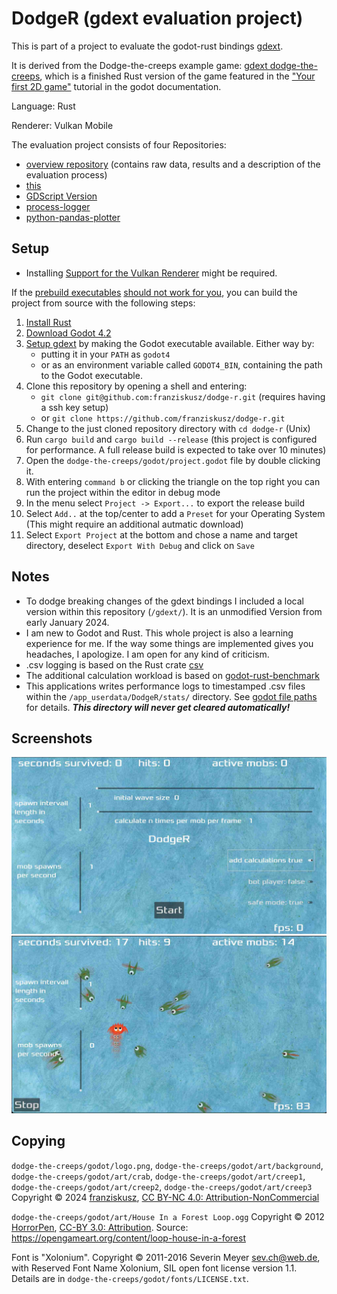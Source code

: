 # DodgeR (gdext evaluation project)

This is part of a project to evaluate the godot-rust bindings [gdext](https://github.com/godot-rust/gdext).

It is derived from the Dodge-the-creeps example game: 
[gdext dodge-the-creeps](https://github.com/godot-rust/gdext/tree/master/examples/dodge-the-creeps),
which is a finished Rust version of the game featured in the
["Your first 2D game"](https://docs.godotengine.org/en/latest/getting_started/first_2d_game/index.html)
tutorial in the godot documentation.

Language: Rust

Renderer: Vulkan Mobile

The evaluation project consists of four Repositories:
- [overview repository](https://github.com/franziskusz/gdext-evaluation) (contains raw data, results and a description of the evaluation process)
- [this](https://github.com/franziskusz/dodge-r)
- [GDScript Version](https://github.com/franziskusz/dodge-gds)
- [process-logger](https://github.com/franziskusz/process-logger)
- [python-pandas-plotter](https://github.com/franziskusz/pandas-plotter)

## Setup
- Installing [Support for the Vulkan Renderer](https://www.vulkan.org/tools#vulkan-gpu-resources) might be required.

If the [prebuild executables](https://github.com/franziskusz/dodge-r/releases/tag/v0.1.0-alpha) [should not work for you](https://github.com/franziskusz/dodge-r/issues/1), you can build the project from source with the following steps:
1. [Install Rust](https://doc.rust-lang.org/book/ch01-01-installation.html)
2. [Download Godot 4.2](https://godotengine.org/download/archive/4.2-stable/)
3. [Setup gdext](https://godot-rust.github.io/book/intro/setup.html) by making the Godot executable available. Either way by:
   - putting it in your `PATH` as `godot4`
   - or as an environment variable called `GODOT4_BIN`, containing the path to the Godot executable.
4. Clone this repository by opening a shell and entering:
   - `git clone git@github.com:franziskusz/dodge-r.git` (requires having a ssh key setup)
   - or `git clone https://github.com/franziskusz/dodge-r.git` 
5. Change to the just cloned repository directory with `cd dodge-r` (Unix)
6. Run `cargo build` and `cargo build --release` (this project is configured for performance. A full release build is expected to take over 10 minutes)
7. Open the `dodge-the-creeps/godot/project.godot` file by double clicking it.
8. With entering `command b` or clicking the triangle on the top right you can run the project within the editor in debug mode
9. In the menu select `Project -> Export...` to export the release build
10. Select `Add..` at the top/center to add a `Preset` for your Operating System (This might require an additional autmatic download)
11. Select `Export Project` at the bottom and chose a name and target directory, deselect `Export With Debug` and click on `Save`

## Notes
- To dodge breaking changes of the gdext bindings I included a local version within this repository (`/gdext/`). It is an unmodified Version from early January 2024.
- I am new to Godot and Rust. This whole project is also a learning experience for me. If the way some things are implemented gives you headaches, I apologize. I am open for any kind of criticism.
- .csv logging is based on the Rust crate [csv](https://crates.io/crates/csv)
- The additional calculation workload is based on [godot-rust-benchmark](https://github.com/extrawurst/godot-rust-benchmark/tree/main)
- This applications writes performance logs to timestamped .csv files within the `/app_userdata/DodgeR/stats/` directory. See [godot file paths](https://docs.godotengine.org/en/stable/tutorials/io/data_paths.html) for details. ***This directory will never get cleared automatically!***



## Screenshots

![main_menu](dodge-the-creeps/godot/screenshots/dodger_main.jpg)
![run](dodge-the-creeps/godot/screenshots/dodger_run.jpg)

## Copying
`dodge-the-creeps/godot/logo.png`, `dodge-the-creeps/godot/art/background`, `dodge-the-creeps/godot/art/crab`, `dodge-the-creeps/godot/art/creep1`, `dodge-the-creeps/godot/art/creep2`, `dodge-the-creeps/godot/art/creep3` Copyright &copy; 2024 [franziskusz](https://github.com/franziskusz), [CC BY-NC 4.0: Attribution-NonCommercial](https://creativecommons.org/licenses/by-nc/4.0/)

`dodge-the-creeps/godot/art/House In a Forest Loop.ogg` Copyright &copy; 2012 [HorrorPen](https://opengameart.org/users/horrorpen), [CC-BY 3.0: Attribution](http://creativecommons.org/licenses/by/3.0/). Source: https://opengameart.org/content/loop-house-in-a-forest

Font is "Xolonium". Copyright &copy; 2011-2016 Severin Meyer <sev.ch@web.de>, with Reserved Font Name Xolonium, SIL open font license version 1.1. Details are in `dodge-the-creeps/godot/fonts/LICENSE.txt`.
